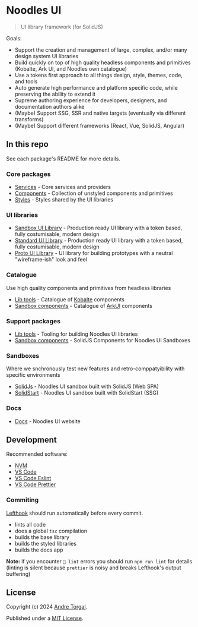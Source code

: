 # Noodles UI

> UI library framework (for SolidJS)

Goals:

- Support the creation and management of large, complex, and/or many design system UI libraries
- Build quickly on top of high quality headless components and primitives (Kobalte, Ark UI, and Noodles own catalogue)
- Use a tokens first approach to all things design, style, themes, code, and tools
- Auto generate high performance and platform specific code, while preserving the ability to extend it
- Supreme authoring experience for developers, designers, and documentation authors alike
- (Maybe) Support SSG, SSR and native targets (eventually via different transforms)
- (Maybe) Support different frameworks (React, Vue, SolidJS, Angular)

## In this repo

See each package's README for more details.

### Core packages

- [Services](./packages/core/services/README.md) - Core services and providers
- [Components](./packages/core/unstyled/README.md) - Collection of unstyled components and primitives
- [Styles](./packages/core/styled/README.md) - Styles shared by the UI libraries

### UI libraries

- [Sandbox UI Library](./packages/libs/sandbox-ui/README.md) - Production ready UI library with a token based, fully costumisable, modern design
- [Standard UI Library](./packages/libs/standard-ui/README.md) - Production ready UI library with a token based, fully costumisable, modern design
- [Proto UI Library](./packages/libs/proto-ui/README.md) - UI library for building prototypes with a neutral "wireframe-ish" look
  and feel

### Catalogue

Use high quality components and primitives from headless libraries

- [Lib tools](./packages/catalog/kobalte/README.md) - Catalogue of [Kobalte](https://kobalte.dev/) components
- [Sandbox components](./packages/catalog/ark=ui/README.md) - Catalogue of [ArkUI](https://ark-ui.com/) components

### Support packages

- [Lib tools](./packages/support/lib-tools/README.md) - Tooling for building Noodles UI libraries
- [Sandbox components](./packages/support/sandbox-components-solid/README.md) - SolidJS Components for Noodles UI Sandboxes

### Sandboxes

Where we snchronously test new features and retro-comppatyibility with specific environments

- [SolidJs](./packages/sandbox/app-solid/README.md) - Noodles UI sandbox built with SolidJS (Web SPA)
- [SolidStart](./packages/sandbox/app-solidstart/README.md) - Noodles UI sandbox built with SolidStart (SSG)

### Docs

- [Docs](./packages/support/docs/README.md) - Noodles UI website

## Development

Recommended software:

- [NVM](https://github.com/nvm-sh/nvm)
- [VS Code](https://code.visualstudio.com/)
- [VS Code Eslint](https://marketplace.visualstudio.com/items?itemName=dbaeumer.vscode-eslint)
- [VS Code Prettier](https://marketplace.visualstudio.com/items?itemName=esbenp.prettier-vscode)

### Commiting

[Lefthook](https://evilmartians.com/chronicles/lefthook-knock-your-teams-code-back-into-shape) should run automatically before every commit.

- lints all code
- does a global `tsc` compilation
- builds the base library
- builds the styled libraries
- builds the docs app

**Note:** if you encounter `🥊 lint` errors you should run `npm run lint` for details (linting is silent because `prettier` is noisy and breaks Lefthook's output buffering)

## License

Copyright (c) 2024 [Andre Torgal](https://andretorgal.com/).

Published under a [MIT License](https://andrezero.mit-license.org/2024).
